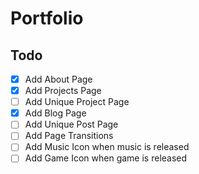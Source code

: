 # Portfolio

## Todo

- [x] Add About Page
- [x] Add Projects Page
- [ ] Add Unique Project Page
- [x] Add Blog Page
- [ ] Add Unique Post Page
- [ ] Add Page Transitions
- [ ] Add Music Icon when music is released
- [ ] Add Game Icon when game is released
